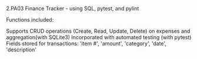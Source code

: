 2.PA03 Finance Tracker - using SQL, pytest, and pylint

Functions included:

Supports CRUD operations (Create, Read, Update, Delete) on expenses and aggregation(with SQLite3)
Incorporated with automated testing (with pytest)
Fields stored for transactions: 'item #', 'amount', 'category', 'date', 'description'
